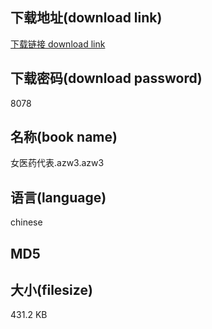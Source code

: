 ## 下载地址(download link)
[下载链接 download link](https://tutu365.netlify.app/?s=%E5%A5%B3%E5%8C%BB%E8%8D%AF%E4%BB%A3%E8%A1%A8.azw3)

## 下载密码(download password)
8078

## 名称(book name)
女医药代表.azw3.azw3

## 语言(language)
chinese

## MD5


## 大小(filesize)
431.2 KB
